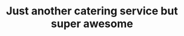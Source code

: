 ---
title: Just another catering service but super awesome
description:
image: /images/gallery_08.jpg
---